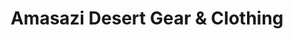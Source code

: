 ---
title: "Amasazi Desert Gear & Clothing"
url: /moab/amasazi-desert-gear-and-clothing/
shop: outdoor
---